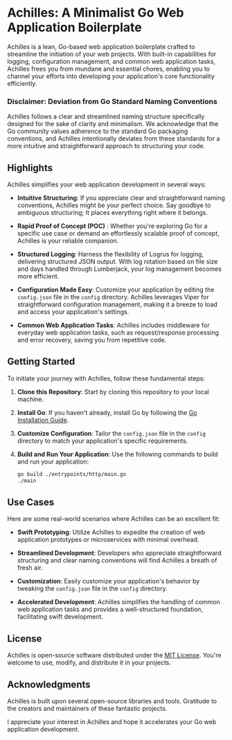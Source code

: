 # Achilles: A Minimalist Go Web Application Boilerplate

Achilles is a lean, Go-based web application boilerplate crafted to streamline the initiation of your web projects. With built-in capabilities for logging, configuration management, and common web application tasks, Achilles frees you from mundane and essential chores, enabling you to channel your efforts into developing your application's core functionality efficiently.

### Disclaimer: Deviation from Go Standard Naming Conventions

Achilles follows a clear and streamlined naming structure specifically designed for the sake of clarity and minimalism. We acknowledge that the Go community values adherence to the standard Go packaging conventions, and Achilles intentionally deviates from these standards for a more intuitive and straightforward approach to structuring your code.


## Highlights

Achilles simplifies your web application development in several ways:

- **Intuitive Structuring**: If you appreciate clear and straightforward naming conventions, Achilles might be your perfect choice. Say goodbye to ambiguous structuring; It places everything right where it belongs.

- **Rapid Proof of Concept (POC)** : Whether you're exploring Go for a specific use case or demand an effortlessly scalable proof of concept, Achilles is your reliable companion.


- **Structured Logging**: Harness the flexibility of Logrus for logging, delivering structured JSON output. With log rotation based on file size and days handled through Lumberjack, your log management becomes more efficient.

- **Configuration Made Easy**: Customize your application by editing the `config.json` file in the `config` directory. Achilles leverages Viper for straightforward configuration management, making it a breeze to load and access your application's settings.

- **Common Web Application Tasks**: Achilles includes middleware for everyday web application tasks, such as request/response processing and error recovery, saving you from repetitive code.


## Getting Started

To initiate your journey with Achilles, follow these fundamental steps:

1. **Clone this Repository**: Start by cloning this repository to your local machine.

2. **Install Go**: If you haven't already, install Go by following the [Go Installation Guide](https://golang.org/doc/install).

3. **Customize Configuration**: Tailor the `config.json` file in the `config` directory to match your application's specific requirements.

4. **Build and Run Your Application**: Use the following commands to build and run your application:

   ```bash
   go build ./entrypoints/http/main.go
   ./main
   ```

## Use Cases

Here are some real-world scenarios where Achilles can be an excellent fit:

- **Swift Prototyping**: Utilize Achilles to expedite the creation of web application prototypes or microservices with minimal overhead.

- **Streamlined Development**: Developers who appreciate straightforward structuring and clear naming conventions will find Achilles a breath of fresh air.

- **Customization**: Easily customize your application's behavior by tweaking the `config.json` file in the `config` directory.

- **Accelerated Development**: Achilles simplifies the handling of common web application tasks and provides a well-structured foundation, facilitating swift development.

## License

Achilles is open-source software distributed under the [MIT License](LICENSE). You're welcome to use, modify, and distribute it in your projects.

## Acknowledgments

Achilles is built upon several open-source libraries and tools. Gratitude to the creators and maintainers of these fantastic projects.

I appreciate your interest in Achilles and hope it accelerates your Go web application development.
